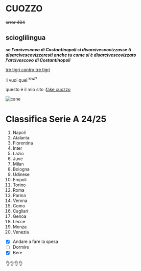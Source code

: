 # CUOZZO

~~error 404~~
## scioglilingua
***se l'arcivescovo di Costantinopoli si disarcivescovizzasse ti disarcivescovizzeresti anche tu come si è disarcivescovizzato l'arcivescovo di Costantinopoli***

<ins>tre tigri contro tre tigri</ins>

  li vuoi quei <sup>kiwi?</sup> 

  questo è il mio sito :[fake cuozzo](http://www.cuozzo.it)

![cane](https://img.freepik.com/foto-premium/cane-vestito-di-mantello-nero-con-cappuccio-e-falce_12395-1759.jpg)

# Classifica Serie A 24/25
1. Napoli
2. Atalanta
3. Fiorentina
4. Inter
5. Lazio
6. Juve
7. Milan
8. Bologna
9. Udinese
10. Empoli
11. Torino
12. Roma
13. Parma
14. Verona
15. Como
16. Cagliari
17. Genoa
18. Lecce
19. Monza
20. Venezia

- [X] Andare a fare la spesa
- [ ] Dormire
- [X] Bere 
  
 👌👌👌👌
